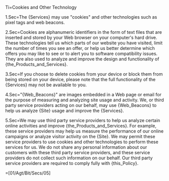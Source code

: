 Ti=Cookies and Other Technology

1.Sec=The {Services} may use "cookies" and other technologies such as pixel tags and web beacons.

2.Sec=Cookies are alphanumeric identifiers in the form of text files that are inserted and stored by your Web browser on your computer's hard drive. These technologies tell us which parts of our website you have visited, limit the number of times you see an offer, or help us better determine which offers you may like to see or to alert you to software compatibility issues. They are also used to analyze and improve the design and functionality of {the_Products_and_Services}.

3.Sec=If you choose to delete cookies from your device or block them from being stored on your device, please note that the full functionality of the {Services} may not be available to you.

4.Sec="{Web_Beacons}" are images embedded in a Web page or email for the purpose of measuring and analyzing site usage and activity.  We, or third party service providers acting on our behalf, may use {Web_Beacons} to help us analyze {Site} usage and improve the {Services}.

5.Sec=We may use third party service providers to help us analyze certain online activities and improve {the_Products_and_Services}. For example, these service providers may help us measure the performance of our online campaigns or analyze visitor activity on the {Site}. We may permit these service providers to use cookies and other technologies to perform these services for us. We do not share any personal information about our customers with these third party service providers, and these service providers do not collect such information on our behalf. Our third party service providers are required to comply fully with {this_Policy}.

=[01/Agt/Bit/Secs/05]
